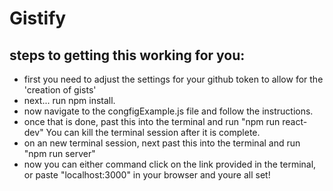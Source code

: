 # Gistify
## steps to getting this working for you:
  - first you need to adjust the settings for your github token to allow for the 'creation of gists'
  - next... run npm install.
  - now navigate to the congfigExample.js file and follow the instructions.
  - once that is done, past this into the terminal and run "npm run react-dev" You can kill the terminal session after it is complete.
  - on an new terminal session, next past this into the terminal and run "npm run server"
  - now you can either command click on the link provided in the terminal, or paste "localhost:3000" in your browser and youre all set!
